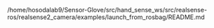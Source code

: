 /home/hosodalab9/Sensor-Glove/src/hand_sense_ws/src/realsense-ros/realsense2_camera/examples/launch_from_rosbag/README.md